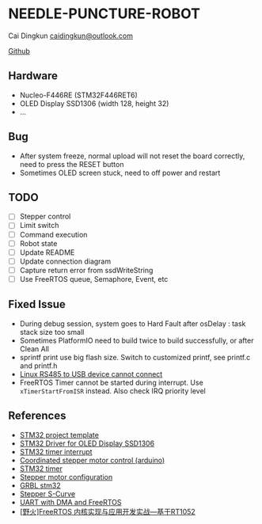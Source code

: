 # NEEDLE-PUNCTURE-ROBOT

Cai Dingkun [caidingkun@outlook.com](caidingkun@outlook.com)

[Github](https://github.com/Oct19/needle-puncture-robot)

## Hardware

* Nucleo-F446RE (STM32F446RET6)
* OLED Display SSD1306 (width 128, height 32)
* ...

## Bug

* After system freeze, normal upload will not reset the board correctly, need to press the RESET button
* Sometimes OLED screen stuck, need to off power and restart

## TODO

* [ ] Stepper control
* [ ] Limit switch
* [ ] Command execution
* [ ] Robot state
* [ ] Update README
* [ ] Update connection diagram
* [ ] Capture return error from ssdWriteString
* [ ] Use FreeRTOS queue, Semaphore, Event, etc

## Fixed Issue

* During debug session, system goes to Hard Fault after osDelay : task stack size too small
* Sometimes PlatformIO need to build twice to build successfully, or after Clean All
* sprintf print use big flash size. Switch to customized printf, see printf.c and printf.h
* [Linux RS485 to USB device cannot connect]([https://unix.stackexchange.com/questions/670636/unable-to-use-usb-dongle-based-on-usb-serial-converter-chip](https://unix.stackexchange.com/questions/670636/unable-to-use-usb-dongle-based-on-usb-serial-converter-chip))
* FreeRTOS Timer cannot be started during interrupt. Use `xTimerStartFromISR` instead. Also check IRQ priority level

## References

* [STM32 project template](https://github.com/Oct19/Bluepill-CubeMX-PlatformIO-Template)
* [STM32 Driver for OLED Display SSD1306]([https://github.com/afiskon/stm32-ssd1306](https://github.com/afiskon/stm32-ssd1306))
* [STM32 timer interrupt]([https://controllerstech.com/pwm-in-stm32/](https://controllerstech.com/pwm-in-stm32/))
* [Coordinated stepper motor control (arduino)]([https://youtu.be/fHAO7SW-SZI](https://youtu.be/fHAO7SW-SZI))
* [STM32 timer]([https://youtu.be/VfbW6nfG4kw](https://youtu.be/VfbW6nfG4kw))
* [Stepper motor configuration]([https://github.com/brentnd/PiPlot](https://github.com/brentnd/PiPlot))
* [GRBL stm32]([https://github.com/dungjk/grbl-stm32](https://github.com/dungjk/grbl-stm32))
* [Stepper S-Curve]([https://github.com/MGDG/SLineControl](https://github.com/MGDG/SLineControl))
* [UART with DMA and FreeRTOS](https://www.devcoons.com/stm32-uart-receive-unknown-size-data-using-dma-and-freertos/)
* [[野火]FreeRTOS 内核实现与应用开发实战—基于RT1052](https://doc.embedfire.com/rtos/freertos/i.mx_rt1052/zh/latest/application/message_queue.html)
